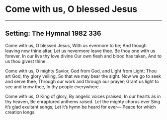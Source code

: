 # Come with us, O blessed Jesus

***

## Setting: The Hymnal 1982 336

Come with us, O blessed Jesus,
With us evermore to be;
And though leaving now thine altar,
Let us nevermore leave thee.
Be thou one with us forever,
In our live thy love divine
Our own flesh and blood has taken,
And to us thou givest thine.

Come with us, O mighty Savior,
God from God, and Light from Light;
Thou art God, thy glory veiling,
So that we may bear the sight.
Now we go to seek and serve thee,
Through our work and through our prayer;
Grant us light to see and know thee,
In thy people everywhere.

Come with us, O King of glory,
By angelic voices praised;
In our hearts as in thy heaven,
Be enraptured anthems raised.
Let the mighty chorus ever
Sing it’s glad exultant songs;
Let it’s hymn be heard for ever—
Peace for which creation longs.